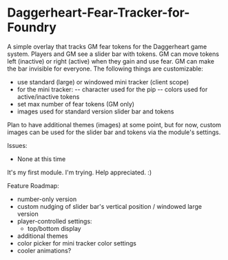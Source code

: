 # Daggerheart-Fear-Tracker-for-Foundry
A simple overlay that tracks GM fear tokens for the Daggerheart game system. Players and GM see a slider bar with tokens. GM can move tokens left (inactive) or right (active) when they gain and use fear. GM can make the bar invisible for everyone. The following things are customizable:
- use standard (large) or windowed mini tracker (client scope)
- for the mini tracker:
-- character used for the pip
-- colors used for active/inactive tokens
- set max number of fear tokens (GM only)
- images used for standard version slider bar and tokens

Plan to have additional themes (images) at some point, but for now, custom images can be used for the slider bar and tokens via the module's settings.

Issues:
- None at this time

It's my first module. I'm trying. Help appreciated. :)

Feature Roadmap:
- number-only version
- custom nudging of slider bar's vertical position / windowed large version
- player-controlled settings:
  - top/bottom display
- additional themes
- color picker for mini tracker color settings
- cooler animations? 

